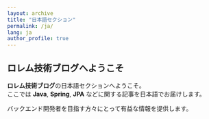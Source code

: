 ```yaml
---
layout: archive
title: "日本語セクション"
permalink: /ja/
lang: ja
author_profile: true
---
```


## **ロレム技術ブログへようこそ**

**ロレム技術ブログ**の日本語セクションへようこそ。  
ここでは **Java**, **Spring**, **JPA** などに関する記事を日本語でお届けします。

バックエンド開発者を目指す方々にとって有益な情報を提供します。
